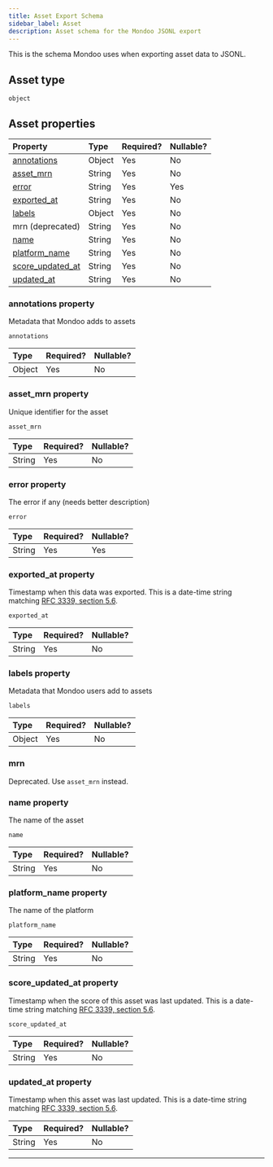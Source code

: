```yaml
---
title: Asset Export Schema
sidebar_label: Asset
description: Asset schema for the Mondoo JSONL export
---
```


This is the schema Mondoo uses when exporting asset data to JSONL.

## Asset type

`object`

## Asset properties

| Property                                       | Type   | Required? | Nullable? |
| :--------------------------------------------- | :----- | :-------- | :-------- |
| [annotations](#annotations-property)           | Object | Yes       | No        |
| [asset_mrn](#asset_mrn-property)               | String | Yes       | No        |
| [error](#error-property)                       | String | Yes       | Yes       |
| [exported_at](#exported_at-property)           | String | Yes       | No        |
| [labels](#labels-property)                     | Object | Yes       | No        |
| mrn (deprecated)                               | String | Yes       | No        |
| [name](#name-property)                         | String | Yes       | No        |
| [platform_name](#platform_name-property)       | String | Yes       | No        |
| [score_updated_at](#score_updated_at-property) | String | Yes       | No        |
| [updated_at](#updated_at-property)             | String | Yes       | No        |

### annotations property

Metadata that Mondoo adds to assets

`annotations`

| Type   | Required? | Nullable? |
| :----- | :-------- | :-------- |
| Object | Yes       | No        |

### asset_mrn property

Unique identifier for the asset

`asset_mrn`

| Type   | Required? | Nullable? |
| :----- | :-------- | :-------- |
| String | Yes       | No        |

### error property

The error if any (needs better description)

`error`

| Type   | Required? | Nullable? |
| :----- | :-------- | :-------- |
| String | Yes       | Yes       |

### exported_at property

Timestamp when this data was exported. This is a date-time string matching [RFC 3339, section 5.6](https://tools.ietf.org/html/rfc3339 "check the specification").

`exported_at`

| Type   | Required? | Nullable? |
| :----- | :-------- | :-------- |
| String | Yes       | No        |

### labels property

Metadata that Mondoo users add to assets

`labels`

| Type   | Required? | Nullable? |
| :----- | :-------- | :-------- |
| Object | Yes       | No        |

### mrn

Deprecated. Use `asset_mrn` instead.

### name property

The name of the asset

`name`

| Type   | Required? | Nullable? |
| :----- | :-------- | :-------- |
| String | Yes       | No        |

### platform_name property

The name of the platform

`platform_name`

| Type   | Required? | Nullable? |
| :----- | :-------- | :-------- |
| String | Yes       | No        |

### score_updated_at property

Timestamp when the score of this asset was last updated. This is a date-time string matching [RFC 3339, section 5.6](https://tools.ietf.org/html/rfc3339 "check the specification").

`score_updated_at`

| Type   | Required? | Nullable? |
| :----- | :-------- | :-------- |
| String | Yes       | No        |

### updated_at property

Timestamp when this asset was last updated. This is a date-time string matching [RFC 3339, section 5.6](https://tools.ietf.org/html/rfc3339 "check the specification").

| Type   | Required? | Nullable? |
| :----- | :-------- | :-------- |
| String | Yes       | No        |

---
